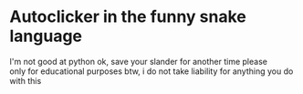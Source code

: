 # Autoclicker in  the funny snake language

I'm not good at python ok, save your slander for another time please  
only for educational purposes btw, i do not take liability for anything you do with this
